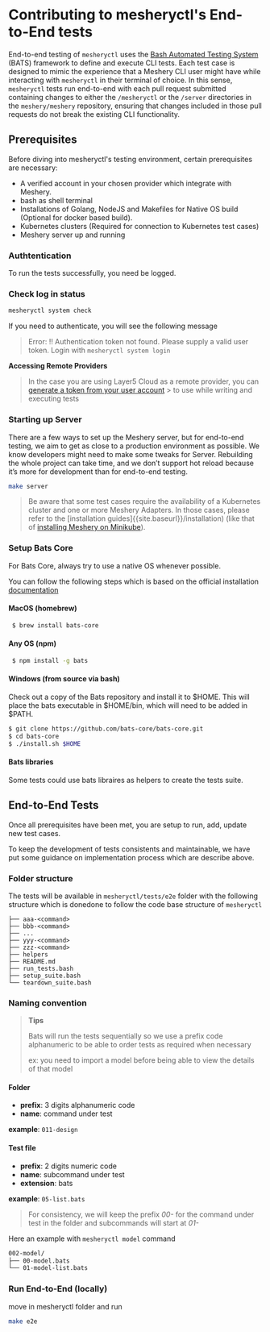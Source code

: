 # Contributing to mesheryctl's End-to-End tests

End-to-end testing of `mesheryctl` uses the [Bash Automated Testing System](https://github.com/bats-core/bats-core) (BATS) framework to define and execute CLI tests. Each test case is designed to mimic the experience that a Meshery CLI user might have while interacting with `mesheryctl` in their terminal of choice. In this sense, `mesheryctl` tests run end-to-end with each pull request submitted containing changes to either the `/mesheryctl` or the `/server` directories in the `meshery/meshery` repository, ensuring that changes included in those pull requests do not break the existing CLI functionality.


## Prerequisites

Before diving into mesheryctl's testing environment, certain prerequisites are necessary:

- A verified account in your chosen provider which integrate with Meshery.
- bash as shell terminal
- Installations of Golang, NodeJS and Makefiles for Native OS build (Optional for docker based build).
- Kubernetes clusters (Required for connection to Kubernetes test cases)
- Meshery server up and running

### Authtentication

To run the tests successfully, you need be logged. 

### Check log in status

```bash
mesheryctl system check
```

If you need to authenticate, you will see the following message

> Error: !! Authentication token not found. Please supply a valid user token. Login with `mesheryctl system login`

**Accessing Remote Providers**

> In the case you are using Layer5 Cloud as a remote provider, you can <a href="https://cloud.layer5.io/security/tokens">generate a token from your user account</a> > to use while writing and executing tests


### Starting up Server

There are a few ways to set up the Meshery server, but for end-to-end testing, we aim to get as close to a production environment as possible. We know developers might need to make some tweaks for Server. Rebuilding the whole project can take time, and we don’t support hot reload because it’s more for development than for end-to-end testing.


```bash
make server
```

> Be aware that some test cases require the availability of a Kubernetes cluster and one or more  Meshery Adapters. In those cases, please refer to the [installation guides]{{site.baseurl}}/installation) (like that of [installing Meshery on Minikube]({{site.baseurl}}/installation/kubernetes/minikube)). 


### Setup Bats Core

For Bats Core, always try to use a native OS whenever possible. 

You can follow the following steps which is based on the official installation [documentation](https://bats-core.readthedocs.io/en/stable/installation.html)

#### MacOS (homebrew)

```bash
 $ brew install bats-core
```

#### Any OS (npm)

```bash
 $ npm install -g bats
```

#### Windows (from source via bash)

Check out a copy of the Bats repository and install it to $HOME. This will place the bats executable in $HOME/bin, which will need to be added in $PATH.

```bash
$ git clone https://github.com/bats-core/bats-core.git
$ cd bats-core
$ ./install.sh $HOME
```

#### Bats libraries

Some tests could use bats libraires as helpers to create the tests suite. 

## End-to-End Tests

Once all prerequisites have been met, you are setup to run, add, update new test cases.

To keep the development of tests consistents and maintainable, we have put some guidance on implementation process which are describe above.

### Folder structure 

The tests will be available in `mesheryctl/tests/e2e` folder with the following structure which is donedone to follow the code base structure of `mesheryctl`

```
├── aaa-<command>
├── bbb-<command>
├── ...
├── yyy-<command>
├── zzz-<command>
├── helpers
├── README.md
├── run_tests.bash
├── setup_suite.bash
└── teardown_suite.bash
```


### Naming convention

> **Tips**
>
> Bats will run the tests sequentially so we use a prefix code alphanumeric to be able to order tests as required  when necessary
>
> ex: you need to import a model before being able to view the details of that model



#### Folder

- **prefix**: 3 digits alphanumeric code
- **name**: command under test
  
**example**: `011-design`

#### Test file

- **prefix**: 2 digits numeric code
- **name**: subcommand under test
- **extension**: bats

**example**: `05-list.bats`

> For consistency, we will keep the prefix *00-* for the command under test in the folder and subcommands will start at *01-*

Here an example with `mesheryctl model` command

```bash
002-model/
├── 00-model.bats
└── 01-model-list.bats
```

### Run End-to-End (locally)

move in mesheryctl folder and run 


<!-- 
TODO: Add make e2e supportwith following changes
1. move to tests/e2e/helpers
2. Assert the following lbats libraries are available if not git clone
  - https://github.com/bats-core/bats-file.git
  - https://github.com/bats-core/bats-detik.git
  - https://github.com/bats-core/bats-support.git
3. back to tests/e2e
5. run bats *-*/*.bats
-->
```bash
make e2e
```

